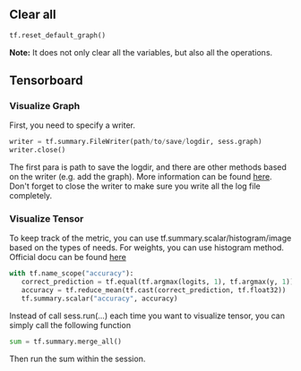 ## Clear all

```python
tf.reset_default_graph()
```
**Note:** It does not only clear all the variables, but also all the operations.

## Tensorboard
### Visualize Graph
First, you need to specify a writer.
```python
writer = tf.summary.FileWriter(path/to/save/logdir, sess.graph)
writer.close()
```
 The first para is path to save the logdir, and there are other methods based on the writer (e.g. add the graph). More information can be found [here](https://www.tensorflow.org/api_docs/python/tf/summary/FileWriter). Don't forget to close the writer to make sure you write all the log file completely.
 
 ### Visualize Tensor
 To keep track of the metric, you can use tf.summary.scalar/histogram/image based on the types of needs. For weights, you can use histogram method. Official docu can be found [here](https://www.tensorflow.org/api_docs/python/tf/summary)
 ```python
with tf.name_scope("accuracy"):
    correct_prediction = tf.equal(tf.argmax(logits, 1), tf.argmax(y, 1))
    accuracy = tf.reduce_mean(tf.cast(correct_prediction, tf.float32))
    tf.summary.scalar("accuracy", accuracy)
 ```
 
 Instead of call sess.run(...) each time you want to visualize tensor, you can simply call the following function
 ```python
 sum = tf.summary.merge_all()
 ```
Then run the sum within the session.
